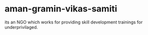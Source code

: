# aman-gramin-vikas-samiti
its an NGO which works for providing skill development trainings for underprivilaged.
